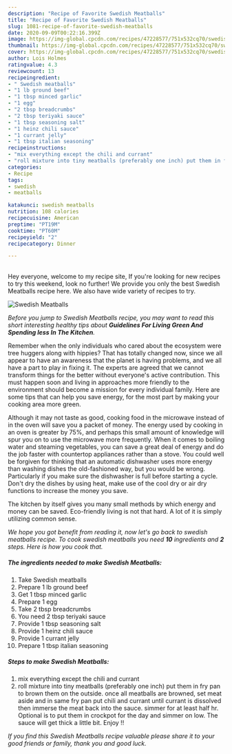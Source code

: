 ```yaml
---
description: "Recipe of Favorite Swedish Meatballs"
title: "Recipe of Favorite Swedish Meatballs"
slug: 1081-recipe-of-favorite-swedish-meatballs
date: 2020-09-09T00:22:16.399Z
image: https://img-global.cpcdn.com/recipes/47228577/751x532cq70/swedish-meatballs-recipe-main-photo.jpg
thumbnail: https://img-global.cpcdn.com/recipes/47228577/751x532cq70/swedish-meatballs-recipe-main-photo.jpg
cover: https://img-global.cpcdn.com/recipes/47228577/751x532cq70/swedish-meatballs-recipe-main-photo.jpg
author: Lois Holmes
ratingvalue: 4.3
reviewcount: 13
recipeingredient:
- " Swedish meatballs"
- "1 lb ground beef"
- "1 tbsp minced garlic"
- "1 egg"
- "2 tbsp breadcrumbs"
- "2 tbsp teriyaki sauce"
- "1 tbsp seasoning salt"
- "1 heinz chili sauce"
- "1 currant jelly"
- "1 tbsp italian seasoning"
recipeinstructions:
- "mix everything except the chili and currant"
- "roll mixture into tiny meatballs (preferably one inch) put them in fry pan to brown them on the outside. once all meatballs are browned, set meat aside and in same fry pan put chili and currant until currant is dissolved then immerse the meat back into the sauce. simmer for at least half hr. Optional is to put them in crockpot for the day and simmer on low. The sauce will get thick a little bit. Enjoy !!"
categories:
- Recipe
tags:
- swedish
- meatballs

katakunci: swedish meatballs 
nutrition: 108 calories
recipecuisine: American
preptime: "PT19M"
cooktime: "PT60M"
recipeyield: "2"
recipecategory: Dinner

---
```

<br>
Hey everyone, welcome to my recipe site, If you're looking for new recipes to try this weekend, look no further! We provide you only the best Swedish Meatballs recipe here. We also have wide variety of recipes to try.
<br>


![Swedish Meatballs](https://img-global.cpcdn.com/recipes/47228577/751x532cq70/swedish-meatballs-recipe-main-photo.jpg)

<i>Before you jump to Swedish Meatballs recipe, you may want to read this short interesting healthy tips about 
<strong>Guidelines For Living Green And Spending less In The Kitchen</strong>.</i>
</br>

Remember when the only individuals who cared about the ecosystem were tree huggers along with hippies? That has totally changed now, since we all appear to have an awareness that the planet is having problems, and we all have a part to play in fixing it. The experts are agreed that we cannot transform things for the better without everyone's active contribution. This must happen soon and living in approaches more friendly to the environment should become a mission for every individual family. Here are some tips that can help you save energy, for the most part by making your cooking area more green.

Although it may not taste as good, cooking food in the microwave instead of in the oven will save you a packet of money. The energy used by cooking in an oven is greater by 75%, and perhaps this small amount of knowledge will spur you on to use the microwave more frequently. When it comes to boiling water and steaming vegetables, you can save a great deal of energy and do the job faster with countertop appliances rather than a stove. You could well be forgiven for thinking that an automatic dishwasher uses more energy than washing dishes the old-fashioned way, but you would be wrong. Particularly if you make sure the dishwasher is full before starting a cycle. Don't dry the dishes by using heat, make use of the cool dry or air dry functions to increase the money you save.

The kitchen by itself gives you many small methods by which energy and money can be saved. Eco-friendly living is not that hard. A lot of it is simply utilizing common sense.


<i>We hope you got benefit from reading it, now let's go back to swedish meatballs recipe. To cook swedish meatballs you need <strong>10</strong> ingredients and <strong>2</strong> steps. Here is how you cook that.
</i>

##### The ingredients needed to make Swedish Meatballs:

1. Take  Swedish meatballs
1. Prepare 1 lb ground beef
1. Get 1 tbsp minced garlic
1. Prepare 1 egg
1. Take 2 tbsp breadcrumbs
1. You need 2 tbsp teriyaki sauce
1. Provide 1 tbsp seasoning salt
1. Provide 1 heinz chili sauce
1. Provide 1 currant jelly
1. Prepare 1 tbsp italian seasoning


##### Steps to make Swedish Meatballs:

1. mix everything except the chili and currant
1. roll mixture into tiny meatballs (preferably one inch) put them in fry pan to brown them on the outside. once all meatballs are browned, set meat aside and in same fry pan put chili and currant until currant is dissolved then immerse the meat back into the sauce. simmer for at least half hr. Optional is to put them in crockpot for the day and simmer on low. The sauce will get thick a little bit. Enjoy !!


<i>If you find this Swedish Meatballs recipe valuable please share it to your good friends or family, thank you and good luck.</i>
